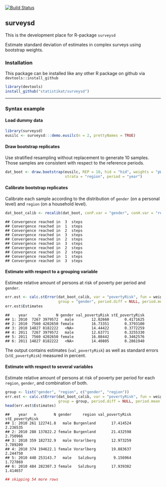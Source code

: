 
[![Build Status](https://travis-ci.org/statistikat/surveysd.svg?branch=master)](https://travis-ci.org/statistikat/surveysd) <!--[![Coverage Status](https://coveralls.io/repos/github/statistikat/surveysd/badge.svg?branch=master)](https://coveralls.io/github/statistikat/surveysd?branch=master)--> <!--[![CRAN](http://www.r-pkg.org/badges/version/surveysd)](https://CRAN.R-project.org/package=surveysd)--> <!--[![Downloads](http://cranlogs.r-pkg.org/badges/surveysd)](https://CRAN.R-project.org/package=surveysd)--> <!--[![Mentioned in Awesome Official Statistics ](https://awesome.re/mentioned-badge.svg)](http://www.awesomeofficialstatistics.org)-->

surveysd
--------

This is the development place for R-package `surveysd`

Estimate standard deviation of estimates in complex surveys using bootstrap weights.

### Installation

This package can be installed like any other R package on github via `devtools::install_github`

``` r
library(devtools)
install_github("statistikat/surveysd")
```

------------------------------------------------------------------------

### Syntax example

#### Load dummy data

``` r
library(surveysd)
eusilc <- surveysd:::demo.eusilc(n = 2, prettyNames = TRUE)
```

#### Draw bootstrap replicates

Use stratified resampling without replacement to generate 10 samples. Those samples are consistent with respect to the reference periods.

``` r
dat_boot <- draw.bootstrap(eusilc, REP = 10, hid = "hid", weights = "pWeight", 
                           strata = "region", period = "year")
```

#### Calibrate bootstrap replicates

Calibrate each sample according to the distribution of `gender` (on a personal level) and `region` (on a household level).

``` r
dat_boot_calib <- recalib(dat_boot, conP.var = "gender", conH.var = "region")
```

    ## Convergence reached in  3  steps 
    ## Convergence reached in  1  steps 
    ## Convergence reached in  2  steps 
    ## Convergence reached in  3  steps 
    ## Convergence reached in  2  steps 
    ## Convergence reached in  3  steps 
    ## Convergence reached in  2  steps 
    ## Convergence reached in  2  steps 
    ## Convergence reached in  1  steps 
    ## Convergence reached in  3  steps

#### Estimate with respect to a grouping variable

Estimate relative amount of persons at risk of poverty per period and `gender`.

``` r
err.est <- calc.stError(dat_boot_calib, var = "povertyRisk", fun = weightedRatio,
                        group = "gender", period.diff = NULL, period.mean = NULL)
err.est$Estimates
```

    ##    year     n       N gender val_povertyRisk stE_povertyRisk
    ## 1: 2010  7267 3979572   male        12.02660       0.4171625
    ## 2: 2010  7560 4202650 female        16.73351       0.3793100
    ## 3: 2010 14827 8182222   <NA>        14.44422       0.3772259
    ## 4: 2011  7267 3979572   male        12.63771       0.3255330
    ## 5: 2011  7560 4202650 female        16.08442       0.3462576
    ## 6: 2011 14827 8182222   <NA>        14.40805       0.2861940

The output contains estimates (`val_povertyRisk`) as well as standard errors (`stE_povertyRisk`) measured in percent.

#### Estimate with respect to several variables

Estimate relative amount of persons at risk of poverty per period for each `region`, `gender`, and combination of both.

``` r
group <- list("gender", "region", c("gender", "region"))
err.est <- calc.stError(dat_boot_calib, var = "povertyRisk", fun = weightedRatio,
                        group = group, period.diff = NULL, period.mean = NULL)
head(err.est$Estimates)
```

    ##    year   n        N gender     region val_povertyRisk stE_povertyRisk
    ## 1: 2010 261 122741.8   male Burgenland       17.414524        2.236535
    ## 2: 2010 288 137822.2 female Burgenland       21.432598        2.750966
    ## 3: 2010 359 182732.9   male Vorarlberg       12.973259        3.789209
    ## 4: 2010 374 194622.1 female Vorarlberg       19.883637        2.244750
    ## 5: 2010 440 253143.7   male   Salzburg        9.156964        1.727869
    ## 6: 2010 484 282307.3 female   Salzburg       17.939382        1.414657

``` r
## skipping 54 more rows
```
